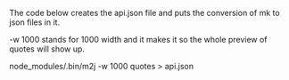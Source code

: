 The code below creates the api.json file and puts the conversion of mk to json files in it. 

-w 1000 stands for 1000 width and it makes it so the whole preview of quotes will show up.

node_modules/.bin/m2j -w 1000 quotes > api.json